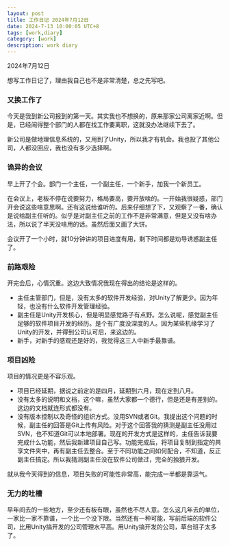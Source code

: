 ```yaml
---
layout: post
title: 工作日记 2024年7月12日
date: 2024-7-13 10:00:05 UTC+8
tags: [work,diary]
category: [work]
description: work diary
---
```


2024年7月12日

想写工作日记了，理由我自己也不是非常清楚，总之先写吧。

<!-- more -->

### 又换工作了

今天是我到新公司报到的第一天。其实我也不想换的，原来那家公司离家近啊。但是，已经闹得整个部门的人都在找工作要离职，这就没办法继续下去了。

新公司是做地理信息系统的，又用到了Unity，所以我才有机会。我也投了其他公司，人都没回应，我也没有多少选择啊。


### 诡异的会议

早上开了个会。部门一个主任，一个副主任，一个新手，加我一个新员工。

在会议上，老板不停在说要努力，格局要高，要开放啥的。一开始我很疑惑，部门开会说这些啥意思啊。还有这说给谁听的。后来仔细想了下，又观察了一番，确认是说给副主任听的。似乎是对副主任之前的工作不是非常满意，但是又没有啥办法，所以说了半天没啥用的话。虽然后面又画了大饼。

会议开了一个小时，就10分钟讲的项目进度有用，剩下时间都是劝导诱惑副主任了。

### 前路艰险

开完会后，心情沉重。这边大致情况我现在得出的结论是这样的。

- 主任主管部门，但是，没有太多的软件开发经验，对Unity了解更少。因为年轻，也没有什么软件开发管理经验。
- 副主任是Unity开发核心，但是明显感觉路子有点野。怎么说呢，感觉副主任足够的软件项目开发的经历。是个有广度没深度的人。因为某些机缘学习了Unity的开发，并得到公司认可后，来这边的。
- 新手，对新手的感观还是好的，我觉得这三人中新手最靠谱。
  
### 项目凶险

项目的情况更是不容乐观。

- 项目已经延期，据说之前定的是四月，延期到六月，现在定到八月。
- 没有太多的说明和文档，这个嘛，虽然大家都一个德行，但是还是有差别的。这边的文档就连形式都没有。
- 没有版本控制以及奇怪的组织方式。没用SVN或者Git。我提出这个问题的时候，副主任的回答是Git上传有风险。对于这个回答我的猜测是副主任没用过SVN，也不知道Git可以本地部署。现在的开发方式是这样的，主任告诉我要完成什么功能，然后我新建项目自己写。功能完成后，将项目复制到指定的共享文件夹中，再有副主任去整合。至于不同功能之间如何配合，不知道，反正副主任搞定。所以我猜测副主任没在软件公司做过，完全的独狼开发。

就从我今天得到的信息，项目失败的可能性非常高，能完成一半都是靠运气。

### 无力的吐槽

早年间去的一些地方，至少还有板有眼，虽然也不尽人意。怎么这几年去的单位，一家比一家不靠谱，一个比一个没下限。当然还有一种可能，写前后端的软件公司，比用Unity搞开发的公司管理水平高。用Unity搞开发的公司，草台班子太多了。
